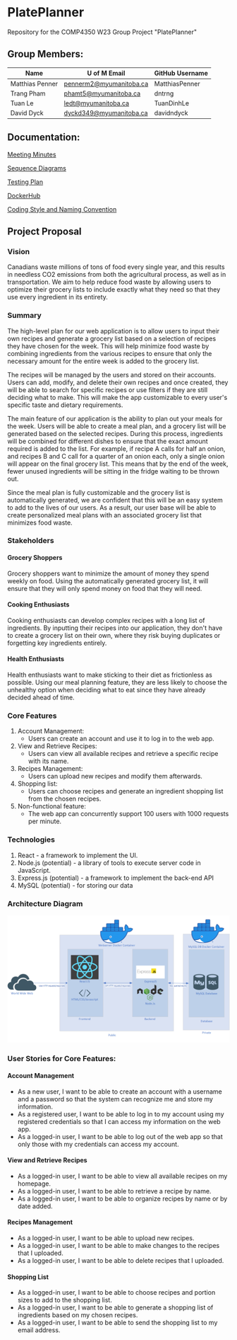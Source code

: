 # PlatePlanner

Repository for the COMP4350 W23 Group Project "PlatePlanner"

## Group Members:

| Name            | U of M Email            | GitHub Username |
|-----------------|-------------------------|-----------------|
| Matthias Penner | pennerm2@myumanitoba.ca | MatthiasPenner  |
| Trang Pham      | phamt5@myumanitoba.ca   | dntrng          |
| Tuan Le         | ledt@myumanitoba.ca     | TuanDinhLe      |
| David Dyck      | dyckd349@myumanitoba.ca | davidndyck      |

## Documentation:

[Meeting Minutes](https://github.com/COMP4350-Landstreicher/PlatePlanner/wiki/Meeting-Minutes)

[Sequence Diagrams](./docs/sequence-diagrams.md)

[Testing Plan](./docs/testing-plan.md)

[DockerHub](https://hub.docker.com/u/landstreicher)

[Coding Style and Naming Convention](./docs/coding-style-and-naming-convention.md)

## Project Proposal

### Vision

Canadians waste millions of tons of food every single year, and this results in needless CO2 emissions from both the agricultural process, as well as in transportation. We aim to help reduce food waste by allowing users to optimize their grocery lists to include exactly what they need so that they use every ingredient in its entirety. 

### Summary

The high-level plan for our web application is to allow users to input their own recipes and generate a grocery list based on a selection of recipes they have chosen for the week. This will help minimize food waste by combining ingredients from the various recipes to ensure that only the necessary amount for the entire week is added to the grocery list. 

The recipes will be managed by the users and stored on their accounts. Users can add, modify, and delete their own recipes and once created, they will be able to search for specific recipes or use filters if they are still deciding what to make. This will make the app customizable to every user's specific taste and dietary requirements. 

The main feature of our application is the ability to plan out your meals for the week. Users will be able to create a meal plan, and a grocery list will be generated based on the selected recipes. During this process, ingredients will be combined for different dishes to ensure that the exact amount required is added to the list. For example, if recipe A calls for half an onion, and recipes B and C call for a quarter of an onion each, only a single onion will appear on the final grocery list. This means that by the end of the week, fewer unused ingredients will be sitting in the fridge waiting to be thrown out.

Since the meal plan is fully customizable and the grocery list is automatically generated, we are confident that this will be an easy system to add to the lives of our users. As a result, our user base will be able to create personalized meal plans with an associated grocery list that minimizes food waste.


### Stakeholders

#### Grocery Shoppers

Grocery shoppers want to minimize the amount of money they spend weekly on food. Using the automatically generated grocery list, it will ensure that they will only spend money on food that they will need.

#### Cooking Enthusiasts

Cooking enthusiasts can develop complex recipes with a long list of ingredients. By inputting their recipes into our application, they don't have to create a grocery list on their own, where they risk buying duplicates or forgetting key ingredients entirely. 

#### Health Enthusiasts

Health enthusiasts want to make sticking to their diet as frictionless as possible. Using our meal planning feature, they are less likely to choose the unhealthy option when deciding what to eat since they have already decided ahead of time. 

### Core Features

1. Account Management:
    - Users can create an account and use it to log in to the web app.
2. View and Retrieve Recipes:
    - Users can view all available recipes and retrieve a specific recipe with its name.
3. Recipes Management:
    - Users can upload new recipes and modify them afterwards.
4. Shopping list:
    - Users can choose recipes and generate an ingredient shopping list from the chosen recipes.
5. Non-functional feature:
    - The web app can concurrently support 100 users with 1000 requests per minute.

### Technologies
1. React - a framework to implement the UI.
2. Node.js (potential) - a library of tools to execute server code in JavaScript.
3. Express.js (potential) - a framework to implement the back-end API
4. MySQL (potential) - for storing our data

### Architecture Diagram

![Architecture Diagram](./Architecture%20Diagram.png?raw=true "Diagram")

### User Stories for Core Features:

#### Account Management

- As a new user, I want to be able to create an account with a username and a password so that the system can recognize me and store my information.
- As a registered user, I want to be able to log in to my account using my registered credentials so that I can access my information on the web app.
- As a logged-in user, I want to be able to log out of the web app so that only those with my credentials can access my account.

#### View and Retrieve Recipes

- As a logged-in user, I want to be able to view all available recipes on my homepage.
- As a logged-in user, I want to be able to retrieve a recipe by name.
- As a logged-in user, I want to be able to organize recipes by name or by date added.

#### Recipes Management

- As a logged-in user, I want to be able to upload new recipes.
- As a logged-in user, I want to be able to make changes to the recipes that I uploaded.
- As a logged-in user, I want to be able to delete recipes that I uploaded.

#### Shopping List

- As a logged-in user, I want to be able to choose recipes and portion sizes to add to the shopping list.
- As a logged-in user, I want to be able to generate a shopping list of ingredients based on my chosen recipes.
- As a logged-in user, I want to be able to send the shopping list to my email address.


